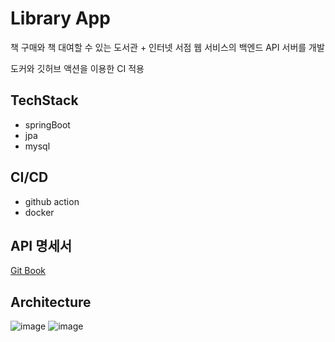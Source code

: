 # Library App
책 구매와 책 대여할 수 있는 도서관 + 인터넷 서점 웹 서비스의 백엔드 API 서버를 개발

도커와 깃허브 액션을 이용한 CI 적용

## TechStack
- springBoot
- jpa
- mysql

## CI/CD
- github action
- docker

## API 명세서
[Git Book](https://ajang.gitbook.io/ajang/)

## Architecture
![image](https://github.com/bayy1216/library-app/assets/78216059/623d5edc-cfa1-41ca-91db-f87c751da19b)
![image](https://github.com/bayy1216/library-app/assets/78216059/7064ba68-d633-43fc-9294-e061d4432306)

